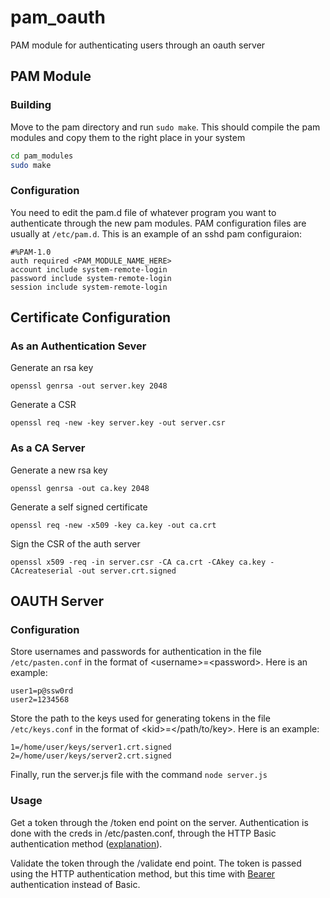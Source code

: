 # pam_oauth
PAM module for authenticating users through an oauth server

## PAM Module
### Building
Move to the pam directory and run `sudo make`. This should compile the pam modules and copy them to the right place in your system
```bash
cd pam_modules
sudo make
```
### Configuration
You need to edit the pam.d file of whatever program you want to authenticate through the new pam modules. PAM configuration files are usually at `/etc/pam.d`. This is an example of an sshd pam configuraion:
```
#%PAM-1.0
auth required <PAM_MODULE_NAME_HERE>
account include system-remote-login
password include system-remote-login
session include system-remote-login
```
## Certificate Configuration
### As an Authentication Sever
Generate an rsa key
```
openssl genrsa -out server.key 2048
```
Generate a CSR
```
openssl req -new -key server.key -out server.csr
```
### As a CA Server
Generate a new rsa key
```
openssl genrsa -out ca.key 2048
```
Generate a self signed certificate
```
openssl req -new -x509 -key ca.key -out ca.crt
```
Sign the CSR of the auth server
```
openssl x509 -req -in server.csr -CA ca.crt -CAkey ca.key -CAcreateserial -out server.crt.signed
```
## OAUTH Server
### Configuration
Store usernames and passwords for authentication in the file `/etc/pasten.conf` in the format of \<username\>=\<password\>. Here is an example:
```
user1=p@ssw0rd
user2=1234568
```
Store the path to the keys used for generating tokens in the file `/etc/keys.conf` in the format of \<kid\>=\</path/to/key\>. Here is an example:
```
1=/home/user/keys/server1.crt.signed
2=/home/user/keys/server2.crt.signed
```
Finally, run the server.js file with the command `node server.js`
### Usage
Get a token through the /token end point on the server. Authentication is done with the creds in /etc/pasten.conf, through the HTTP Basic authentication method ([explanation](https://developer.mozilla.org/en-US/docs/Web/HTTP/Authentication)).

Validate the token through the /validate end point. The token is passed using the HTTP authentication method, but this time with [Bearer](https://tools.ietf.org/html/rfc6750) authentication instead of Basic.
